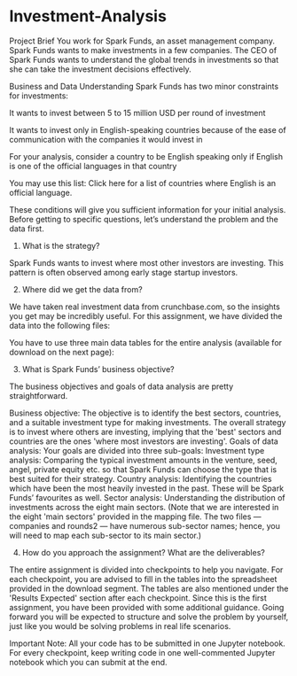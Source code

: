 # Investment-Analysis

Project Brief
You work for Spark Funds, an asset management company. Spark Funds wants to make investments in a few companies. The CEO of Spark Funds wants to understand the global trends in investments so that she can take the investment decisions effectively.

 

Business and Data Understanding
Spark Funds has two minor constraints for investments:

It wants to invest between 5 to 15 million USD per round of investment

It wants to invest only in English-speaking countries because of the ease of communication with the companies it would invest in

For your analysis, consider a country to be English speaking only if English is one of the official languages in that country

You may use this list: Click here for a list of countries where English is an official language.

 

These conditions will give you sufficient information for your initial analysis. Before getting to specific questions, let’s understand the problem and the data first.

 

1. What is the strategy?

Spark Funds wants to invest where most other investors are investing. This pattern is often observed among early stage startup investors.

 

2. Where did we get the data from? 

We have taken real investment data from crunchbase.com, so the insights you get may be incredibly useful. For this assignment, we have divided the data into the following files:

 

You have to use three main data tables for the entire analysis (available for download on the next page):

 

3. What is Spark Funds’ business objective?

The business objectives and goals of data analysis are pretty straightforward.

Business objective: The objective is to identify the best sectors, countries, and a suitable investment type for making investments. The overall strategy is to invest where others are investing, implying that the 'best' sectors and countries are the ones 'where most investors are investing'.
Goals of data analysis: Your goals are divided into three sub-goals:
Investment type analysis: Comparing the typical investment amounts in the venture, seed, angel, private equity etc. so that Spark Funds can choose the type that is best suited for their strategy.
Country analysis: Identifying the countries which have been the most heavily invested in the past. These will be Spark Funds’ favourites as well.
Sector analysis: Understanding the distribution of investments across the eight main sectors. (Note that we are interested in the eight 'main sectors' provided in the mapping file. The two files — companies and rounds2 — have numerous sub-sector names; hence, you will need to map each sub-sector to its main sector.)
 

4. How do you approach the assignment? What are the deliverables?

The entire assignment is divided into checkpoints to help you navigate. For each checkpoint, you are advised to fill in the tables into the spreadsheet provided in the download segment. The tables are also mentioned under the 'Results Expected' section after each checkpoint. Since this is the first assignment, you have been provided with some additional guidance. Going forward you will be expected to structure and solve the problem by yourself, just like you would be solving problems in real life scenarios.

 

Important Note: All your code has to be submitted in one Jupyter notebook. For every checkpoint, keep writing code in one well-commented Jupyter notebook which you can submit at the end.

 
